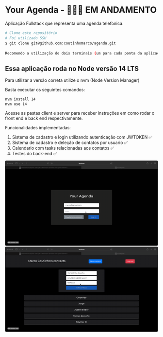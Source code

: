# Your Agenda - 🚧🚦🚀 EM ANDAMENTO



Aplicação Fullstack que representa uma agenda telefonica.
````bash
# Clone este repositório
# Foi utilizado SSH
$ git clone git@github.com:coutinhomarco/agenda.git

Recomendo a utilização de dois terminais (um para cada ponta da aplicação)
````

<h2>Essa aplicação roda no Node versão 14 LTS</h2>
<p>Para utilizar a versão correta utilize o nvm (Node Version Manager)</p>
<p>Basta executar os seguintes comandos:</p>


````
nvm install 14
nvm use 14
````



Acesse as pastas client e server 
para receber instruções em como rodar o front end e back end 
respectivamente.


Funcionalidades implementadas:
<ol>
    <li>Sistema de cadastro e login utilizando autenticação com JWTOKEN ✅</li>
    <li>Sistema de cadastro e deleção de contatos por usuario ✅</li>
    <li>Calendario com tasks relacionadas aos contatos ✅</li>
    <li>Testes do back-end ✅</li>
</ol>

<img src='./client/images/login.gif'>
<img src='./client/images/newcontact.gif'>
